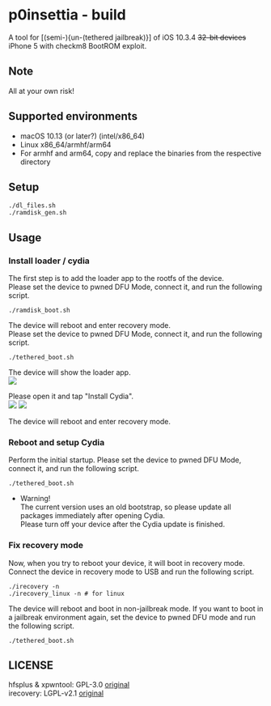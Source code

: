 # p0insettia - build
A tool for [(semi-){un-(tethered jailbreak)}] of iOS 10.3.4 ~~32-bit devices~~ iPhone 5 with checkm8 BootROM exploit.  

## Note
All at your own risk!  

## Supported environments
- macOS 10.13 (or later?) (intel/x86_64)
- Linux x86_64/armhf/arm64
- For armhf and arm64, copy and replace the binaries from the respective directory

## Setup
```
./dl_files.sh
./ramdisk_gen.sh
```

## Usage 
### Install loader / cydia  
The first step is to add the loader app to the rootfs of the device.  
Please set the device to pwned DFU Mode, connect it, and run the following script.  
```
./ramdisk_boot.sh
```

The device will reboot and enter recovery mode.  
Please set the device to pwned DFU Mode, connect it, and run the following script.  
```
./tethered_boot.sh
```

The device will show the loader app.  
![](../image/1.png)

Please open it and tap "Install Cydia".  
![](../image/2.png) ![](../image/3.png)

The device will reboot and enter recovery mode.  


### Reboot and setup Cydia
Perform the initial startup. Please set the device to pwned DFU Mode, connect it, and run the following script.  
```
./tethered_boot.sh
```

- Warning!  
The current version uses an old bootstrap, so please update all packages immediately after opening Cydia.  
Please turn off your device after the Cydia update is finished.  

### Fix recovery mode
Now, when you try to reboot your device, it will boot in recovery mode. Connect the device in recovery mode to USB and run the following script.  
```
./irecovery -n
./irecovery_linux -n # for linux
```

The device will reboot and boot in non-jailbreak mode. If you want to boot in a jailbreak environment again, set the device to pwned DFU mode and run the following script.  
```
./tethered_boot.sh
```

## LICENSE
hfsplus & xpwntool: GPL-3.0 [original](https://github.com/planetbeing/xpwn)  
irecovery: LGPL-v2.1 [original](https://github.com/libimobiledevice/libirecovery)  
